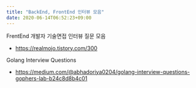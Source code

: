 ```yaml
---
title: "BackEnd, FrontEnd 인터뷰 모음"
date: 2020-06-14T06:52:23+09:00
---
```


FrentEnd 개발자 기술면접 인터뷰 질문 모음
 - https://realmojo.tistory.com/300

Golang Interview Questions
 - https://medium.com/@abhadoriya0204/golang-interview-questions-gophers-lab-b24c8d8b4c01
